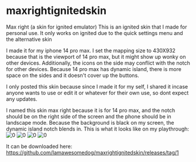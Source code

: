 # maxrightignitedskin
Max right (a skin for ignited emulator)
This is an ignited skin that I made for personal use. It only works on ignited due to the quick settings menu and the alternative skin

I made it for my iphone 14 pro max. I set the mapping size to 430X932 because that is the viewport of 14 pro max, but it might show up wonky on other devices. Additionally, the icons on the side may conflict with the notch for other devices. Because 14 pro max has dynamic island, there is more space on the sides and it doesn't cover up the buttons.

I only posted this skin because since I made it for my self, I shared it incase anyone wants to use or edit it or whatever for their own use, so dont expect any updates.

I named this skin max right because it is for 14 pro max, and the notch should be on the right side of the screen and the phone should be in landscape mode. Because the background is black on my screen, the dynamic island notch blends in. This is what it looks like on my playthrough:
![0](https://github.com/Iamawesomedog/maxrightignitedskin/assets/153322571/b0190ac1-046e-4570-85ca-84d07627bdde)
![0](https://github.com/Iamawesomedog/maxrightignitedskin/assets/153322571/d29349e4-f4dc-4fc5-b68b-ccd3be652132)
![0](https://github.com/Iamawesomedog/maxrightignitedskin/assets/153322571/9bbc0d46-198a-4d10-a0a3-0caf5f3a962f)
![0](https://github.com/Iamawesomedog/maxrightignitedskin/assets/153322571/544136d4-07aa-45f4-beb6-05e570907ede)

It can be downloaded here:
https://github.com/Iamawesomedog/maxrightignitedskin/releases/tag/1
